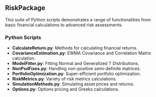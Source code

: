 ## RiskPackage
This suite of Python scripts demonstrates a range of functionalities from basic financial calculations to advanced risk assessments.

### Python Scripts
- **CalculateReturn.py**: Methods for calculating financial returns.
- **CovarianceEstimation.py**: EWMA Covariance and Correlation Matrix calculation.
- **ModelFitter.py**: Fitting Normal and Generalized T Distributions.
- **NonPsdFixes.py**: Handling non-positive semi-definite matrices.
- **PortfolioOptimization.py**: Super-efficient portfolio optimization.
- **RiskMetrics.py**: Variety of risk metrics calculations.
- **SimulationMethods.py**: Simulating asset prices and returns.
- **Options.py**: Options pricing and Greeks calculations.